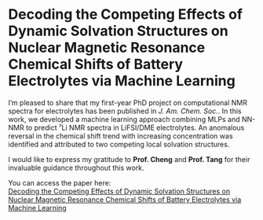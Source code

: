 # Decoding the Competing Effects of Dynamic Solvation Structures on Nuclear Magnetic Resonance Chemical Shifts of Battery Electrolytes via Machine Learning

I’m pleased to share that my first-year PhD project on computational NMR spectra for electrolytes has been published in *J. Am. Chem. Soc.*. In this work, we developed a machine learning approach combining MLPs and NN-NMR to predict ⁷Li NMR spectra in LiFSI/DME electrolytes. An anomalous reversal in the chemical shift trend with increasing concentration was identified and attributed to two competing local solvation structures.

I would like to express my gratitude to **Prof. Cheng** and **Prof. Tang** for their invaluable guidance throughout this work.

You can access the paper here:  
[Decoding the Competing Effects of Dynamic Solvation Structures on Nuclear Magnetic Resonance Chemical Shifts of Battery Electrolytes via Machine Learning](https://pubs.acs.org/doi/10.1021/jacs.5c02710)
